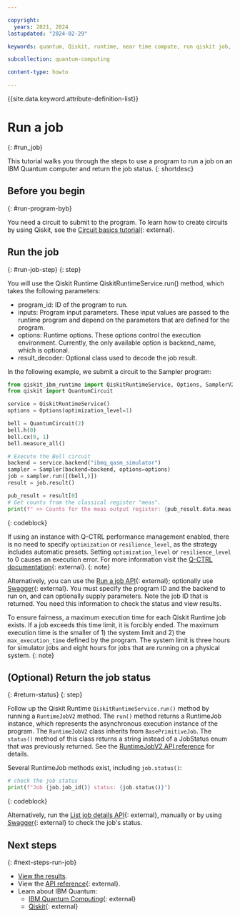 ```yaml
---

copyright:
  years: 2021, 2024
lastupdated: "2024-02-29"

keywords: quantum, Qiskit, runtime, near time compute, run qiskit job, qiskit job status

subcollection: quantum-computing

content-type: howto

---
```


{{site.data.keyword.attribute-definition-list}}


# Run a job
{: #run_job}

This tutorial walks you through the steps to use a program to run a job on an IBM Quantum computer and return the job status.
{: shortdesc}


## Before you begin
{: #run-program-byb}

You need a circuit to submit to the program. To learn how to create circuits by using Qiskit, see the [Circuit basics tutorial](https://docs.quantum.ibm.com/build/circuit-construction){: external}.


## Run the job
{: #run-job-step}
{: step}


You will use the Qiskit Runtime QiskitRuntimeService.run() method, which takes the following parameters:

- program_id: ID of the program to run.
- inputs: Program input parameters. These input values are passed to the runtime program and depend on the parameters that are defined for the program.
- options: Runtime options. These options control the execution environment. Currently, the only available option is backend_name, which is optional. 
- result_decoder: Optional class used to decode the job result.

In the following example, we submit a circuit to the Sampler program:

```Python
from qiskit_ibm_runtime import QiskitRuntimeService, Options, SamplerV2 as Sampler
from qiskit import QuantumCircuit

service = QiskitRuntimeService()
options = Options(optimization_level=1)

bell = QuantumCircuit(2)
bell.h(0)
bell.cx(0, 1)
bell.measure_all()

# Execute the Bell circuit
backend = service.backend("ibmq_qasm_simulator")
sampler = Sampler(backend=backend, options=options)
job = sampler.run([(bell,)])
result = job.result()

pub_result = result[0]
# Get counts from the classical register "meas". 
print(f" >> Counts for the meas output register: {pub_result.data.meas.get_counts()}")
```
{: codeblock}

If using an instance with Q-CTRL performance management enabled, there is no need to specify `optimization` or `resilience_level`, as the strategy includes automatic presets. Setting `optimization_level` or `resilience_level` to 0 causes an execution error. For more information visit the [Q-CTRL documentation](https://docs.q-ctrl.com/q-ctrl-embedded){: external}.
{: note}

Alternatively, you can use the [Run a job API](/apidocs/quantum-computing#create-job){: external}; optionally use [Swagger](https://us-east.quantum-computing.cloud.ibm.com/openapi/#/Jobs/create_job){: external}. You must specify the program ID and the backend to run on, and can optionally supply parameters. Note the job ID that is returned. You need this information to check the status and view results.

To ensure fairness, a maximum execution time for each Qiskit Runtime job exists. If a job exceeds this time limit, it is forcibly ended. The maximum execution time is the smaller of 1) the system limit and 2) the `max_execution_time` defined by the program. The system limit is three hours for simulator jobs and eight hours for jobs that are running on a physical system.
{: note}

## (Optional) Return the job status
{: #return-status}
{: step}

Follow up the Qiskit Runtime `QiskitRuntimeService.run()` method by running a `RuntimeJobV2` method. The `run()` method returns a RuntimeJob instance, which represents the asynchronous execution instance of the program. The `RuntimeJobV2` class inherits from `BasePrimitiveJob`. The `status()` method of this class returns a string instead of a JobStatus enum that was previously returned. See the [RuntimeJobV2 API reference](../qiskit-ibm-runtime/qiskit_ibm_runtime.RuntimeJobV2) for details.

Several RuntimeJob methods exist, including `job.status()`:

```Python
# check the job status
print(f"Job {job.job_id()} status: {job.status()}")
```
{: codeblock}


Alternatively, run the [List job details API](/apidocs/quantum-computing#get-job-details-jid){: external}, manually or by using [Swagger](https://us-east.quantum-computing.cloud.ibm.com/openapi/#/Jobs/get_job_details_jid){: external} to check the job's status.

## Next steps
{: #next-steps-run-job}

- [View the results](/docs/quantum-computing?topic=quantum-computing-results).
- View the [API reference](/apidocs/quantum-computing/quantum-computing){: external}.
- Learn about IBM Quantum:
    - [IBM Quantum Computing](https://www.ibm.com/quantum-computing/){: external}
    - [Qiskit](https://www.ibm.com/quantum/qiskit){: external}
